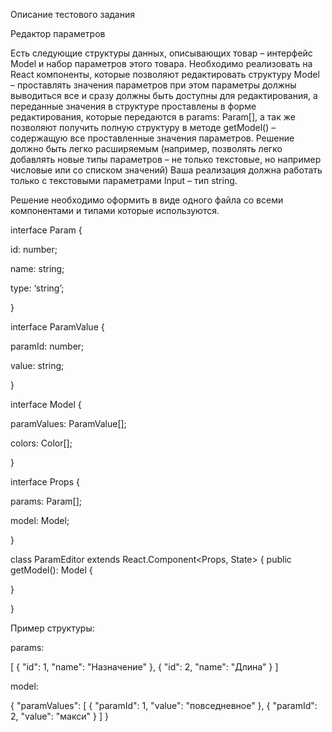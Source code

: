 Описание тестового задания

Редактор параметров

Есть следующие структуры данных, описывающих товар – интерфейс Model и набор параметров этого товара. Необходимо реализовать на React компоненты, которые позволяют редактировать структуру Model – проставлять значения параметров при этом параметры должны выводиться все и сразу должны быть доступны для редактирования, а переданные значения в структуре проставлены в форме редактирования, которые передаются в params: Param[], а так же позволяют получить полную структуру в методе getModel() – содержащую все проставленные значения параметров. Решение должно быть легко расширяемым (например, позволять легко добавлять новые типы параметров – не только текстовые, но например числовые или со списком значений) Ваша реализация должна работать только с текстовыми параметрами Input – тип string.

Решение необходимо оформить в виде одного файла со всеми компонентами и типами которые используются.

interface Param {

id: number;

name: string;

type: ‘string’;

}

interface ParamValue {

paramId: number;

value: string;

}

interface Model {

paramValues: ParamValue[];

colors: Color[];

}

interface Props {

params: Param[];

model: Model;

}

class ParamEditor extends React.Component<Props, State> {
public getModel(): Model {

}

}

Пример структуры:

params:

[
{
"id": 1,
"name": "Назначение"
},
{
"id": 2,
"name": "Длина"
}
]

model:

{
"paramValues": [
{
"paramId": 1,
"value": "повседневное"
},
{
"paramId": 2,
"value": "макси"
}
]
}


